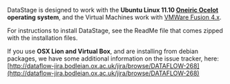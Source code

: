 DataStage is designed to work with the **Ubuntu Linux 11.10 [Oneiric Ocelot](http://ubuntuguide.org/wiki/Ubuntu_Oneiric) operating system**, and the Virtual Machines work with [VMWare Fusion 4.x](http://www.vmware.com/support/fusion4/doc/releasenotes_fusion_401.html).

For instructions to install DataStage, see the ReadMe file that comes zipped with the installation files. 

If you use **OSX Lion and Virtual Box**, and are installing from debian packages, we have some additional information on the issue tracker, here: [http://dataflow-jira.bodleian.ox.ac.uk/jira/browse/DATAFLOW-268](http://dataflow-jira.bodleian.ox.ac.uk/jira/browse/DATAFLOW-268)